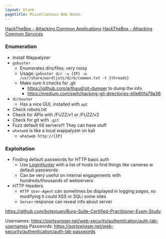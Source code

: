 ```yaml
---
layout: blank
pagetitle: Miscellaneous Web Notes
---
```



[HackTheBox - Attacking Common Applications](https://academy.hackthebox.com/module/113/section/1087)
[HackTheBox - Attacking Common Services](https://academy.hackthebox.com/module/116/section/1140)

### Enumeration
- Install Wappalyzer
- `gobuster`
	- Enumerates dirs/files; very noisy
	- Usage: `gobuster dir -u {IP} -w /usr/share/wordlists/dirb/common.txt -t {threads}`
	- Make sure it checks for .git
		- https://github.com/arthaud/git-dumper to dump the info
		- https://medium.com/swlh/hacking-git-directories-e0e60fa79a36
- `dirbuster`
  - Has a nice GUI, installed with `apt`
- Check robots.txt
- Check for APIs with /FUZZ/v1 or /FUZZ/v2
- Check for git with `.git`
- Fuzz default IIS servers!!! They can have stuff
- `whatweb` is like a local wappalyzer on kali
	- `whatweb http://{IP}`

### Exploitation
- Finding default passwords for HTTP basic auth
	- Use [LoginHunter](https://github.com/InfosecMatter/default-http-login-hunter) with a list of hosts to find things like cameras w default passwords
	- Can be very useful on internal engagements with hundreds/thousands of webservers
- HTTP Headers:
	- `HTTP User-Agent` can sometimes be displayed in logging pages, so modifying it could XSS or SQLi some sites
	- `Server` response can reveal info about server


https://github.com/botesjuan/Burp-Suite-Certified-Practitioner-Exam-Study

Usernames: https://portswigger.net/web-security/authentication/auth-lab-usernames
Passwords: https://portswigger.net/web-security/authentication/auth-lab-passwords